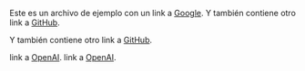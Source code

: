Este es un archivo de ejemplo con un link a [Google](https://www.google.com).
Y también contiene otro link a [GitHub](https://github.com).

Y también contiene otro link a [GitHub](https://giub.com).

link a [OpenAI](https://openai.com).
link a [OpenAI](https://openai.com).
